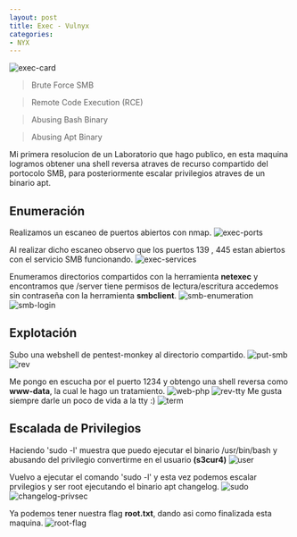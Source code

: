```yaml
---
layout: post
title: Exec - Vulnyx
categories:
- NYX
---
```


![exec-card](https://github.com/user-attachments/assets/2ed2b280-c031-46dd-9e17-8e78ff70ce73)
>Brute Force SMB

>Remote Code Execution (RCE)

>Abusing Bash Binary 

>Abusing Apt Binary 



Mi primera resolucion de un Laboratorio que hago publico, en esta maquina logramos obtener una shell reversa atraves de recurso compartido del portocolo SMB, para posteriormente escalar privilegios atraves de un binario apt.

## Enumeración
Realizamos un escaneo de puertos abiertos con nmap.
![exec-ports](https://github.com/user-attachments/assets/b4cf9be1-fd28-42d6-8304-8916a09c9e56)


Al realizar dicho escaneo observo que los puertos 139 , 445 estan abiertos con el servicio SMB funcionando.
![exec-services](https://github.com/user-attachments/assets/1618b239-0032-42c4-b62e-3c89060005a8)


Enumeramos directorios compartidos con la herramienta **netexec** y  encontramos que /server tiene permisos de lectura/escritura accedemos sin contraseña con la herramienta **smbclient**. 
![smb-enumeration](https://github.com/user-attachments/assets/8b1eaf74-6f8f-411c-bc98-09d3c0604227)
![smb-login](https://github.com/user-attachments/assets/ac60234e-e8b1-40e9-8060-8a790bc0fb57)


## Explotación
Subo una webshell de pentest-monkey al directorio compartido.
![put-smb](https://github.com/user-attachments/assets/817fc0bc-3922-403d-9ad1-e0fe714228b1)
![rev](https://github.com/user-attachments/assets/e39ae493-4258-441a-abb7-11df91030f78)


Me pongo en escucha por el puerto 1234 y obtengo una shell reversa como **www-data**, la cual le hago un tratamiento.
![web-php](https://github.com/user-attachments/assets/0dad11e3-67db-422a-a84b-c6218f1c95ca)
![rev-tty](https://github.com/user-attachments/assets/a64026e8-a292-4857-8082-8a055eb2f79a)
Me gusta siempre darle un poco de vida a la tty :)
![term](https://github.com/user-attachments/assets/30cca5e7-f4e2-4014-8192-efb51c437a06)


## Escalada de Privilegios
Haciendo 'sudo -l' muestra que puedo ejecutar el binario /usr/bin/bash y abusando del privilegio convertirme en el usuario **(s3cur4)**
![user](https://github.com/user-attachments/assets/1967c068-d940-4088-8557-eaef7d4049f1)


Vuelvo a ejecutar el comando 'sudo -l' y esta vez podemos escalar prvilegios y ser root ejecutando el binario apt changelog.
![sudo](https://github.com/user-attachments/assets/3d35c546-eda8-4a14-a97f-9119e1a0a5bf)
![changelog-privsec](https://github.com/user-attachments/assets/8dfef50f-84d3-4911-9d90-d490af981609)


Ya podemos tener nuestra flag **root.txt**, dando asi como finalizada esta maquina.
![root-flag](https://github.com/user-attachments/assets/c55fcdc9-ecbf-4881-9860-727e576c51ec)
































